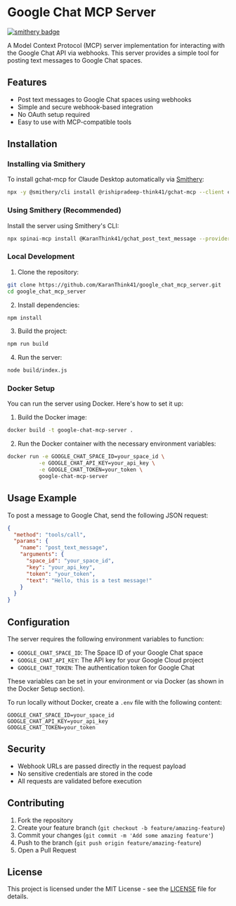 # Google Chat MCP Server

[![smithery badge](https://smithery.ai/badge/@rishipradeep-think41/gchat-mcp)](https://smithery.ai/server/@rishipradeep-think41/gchat-mcp)

A Model Context Protocol (MCP) server implementation for interacting with the Google Chat API via webhooks. This server provides a simple tool for posting text messages to Google Chat spaces.

## Features

- Post text messages to Google Chat spaces using webhooks
- Simple and secure webhook-based integration
- No OAuth setup required
- Easy to use with MCP-compatible tools

## Installation

### Installing via Smithery

To install gchat-mcp for Claude Desktop automatically via [Smithery](https://smithery.ai/server/@rishipradeep-think41/gchat-mcp):

```bash
npx -y @smithery/cli install @rishipradeep-think41/gchat-mcp --client claude
```

### Using Smithery (Recommended)

Install the server using Smithery's CLI:

```bash
npx spinai-mcp install @KaranThink41/gchat_post_text_message --provider smithery
```

### Local Development

1. Clone the repository:
```bash
git clone https://github.com/KaranThink41/google_chat_mcp_server.git
cd google_chat_mcp_server
```

2. Install dependencies:
```bash
npm install
```

3. Build the project:
```bash
npm run build
```

4. Run the server:
```bash
node build/index.js
```

### Docker Setup

You can run the server using Docker. Here's how to set it up:

1. Build the Docker image:
```bash
docker build -t google-chat-mcp-server .
```

2. Run the Docker container with the necessary environment variables:
```bash
docker run -e GOOGLE_CHAT_SPACE_ID=your_space_id \
          -e GOOGLE_CHAT_API_KEY=your_api_key \
          -e GOOGLE_CHAT_TOKEN=your_token \
          google-chat-mcp-server
```

## Usage Example

To post a message to Google Chat, send the following JSON request:

```json
{
  "method": "tools/call",
  "params": {
    "name": "post_text_message",
    "arguments": {
      "space_id": "your_space_id",
      "key": "your_api_key",
      "token": "your_token",
      "text": "Hello, this is a test message!"
    }
  }
}
```

## Configuration

The server requires the following environment variables to function:

- `GOOGLE_CHAT_SPACE_ID`: The Space ID of your Google Chat space
- `GOOGLE_CHAT_API_KEY`: The API key for your Google Cloud project
- `GOOGLE_CHAT_TOKEN`: The authentication token for Google Chat

These variables can be set in your environment or via Docker (as shown in the Docker Setup section).

To run locally without Docker, create a `.env` file with the following content:

```
GOOGLE_CHAT_SPACE_ID=your_space_id
GOOGLE_CHAT_API_KEY=your_api_key
GOOGLE_CHAT_TOKEN=your_token
```

## Security

- Webhook URLs are passed directly in the request payload
- No sensitive credentials are stored in the code
- All requests are validated before execution

## Contributing

1. Fork the repository
2. Create your feature branch (`git checkout -b feature/amazing-feature`)
3. Commit your changes (`git commit -m 'Add some amazing feature'`)
4. Push to the branch (`git push origin feature/amazing-feature`)
5. Open a Pull Request

## License

This project is licensed under the MIT License - see the [LICENSE](LICENSE) file for details.
